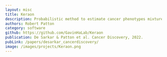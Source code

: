 ```yaml
---
layout: misc
title: Keraon
description: Probabilistic method to estimate cancer phenotypes mixtures from circulating tumor DNA
authors: Robert Patton
category: software
github: https://github.com/GavinHaLab/Keraon
publication: De Sarkar & Patton et al. Cancer Discovery, 2022.
pubLink: /papers/desarkar_cancerdiscovery/
image: /images/projects/Keraon.png
---
```

